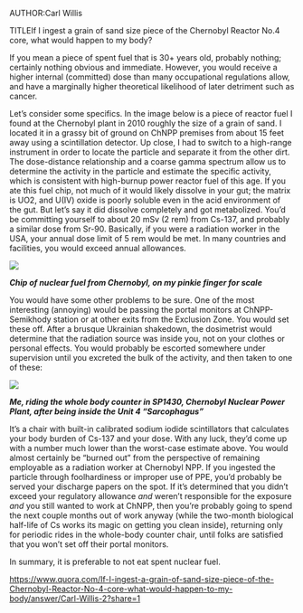 AUTHOR:Carl Willis

TITLEIf I ingest a grain of sand size piece of the Chernobyl Reactor No.4 core, what would happen to my body?

If you mean a piece of spent fuel that is 30+ years old, probably nothing; certainly nothing obvious and immediate. However, you would receive a higher internal (committed) dose than many occupational regulations allow, and have a marginally higher theoretical likelihood of later detriment such as cancer.

Let’s consider some specifics. In the image below is a piece of reactor fuel I found at the Chernobyl plant in 2010 roughly the size of a grain of sand. I located it in a grassy bit of ground on ChNPP premises from about 15 feet away using a scintillation detector. Up close, I had to switch to a high-range instrument in order to locate the particle and separate it from the other dirt. The dose-distance relationship and a coarse gamma spectrum allow us to determine the activity in the particle and estimate the specific activity, which is consistent with high-burnup power reactor fuel of this age. If you ate this fuel chip, not much of it would likely dissolve in your gut; the matrix is UO2, and U(IV) oxide is poorly soluble even in the acid environment of the gut. But let’s say it did dissolve completely and got metabolized. You’d be committing yourself to about 20 mSv (2 rem) from Cs-137, and probably a similar dose from Sr-90. Basically, if you were a radiation worker in the USA, your annual dose limit of 5 rem would be met. In many countries and facilities, you would exceed annual allowances.

![](https://qph.fs.quoracdn.net/main-qimg-bcf8f13a35d037bafd9fd5e19665fb73)

**_Chip of nuclear fuel from Chernobyl, on my pinkie finger for scale_**

You would have some other problems to be sure. One of the most interesting (annoying) would be passing the portal monitors at ChNPP-Semikhody station or at other exits from the Exclusion Zone. You would set these off. After a brusque Ukrainian shakedown, the dosimetrist would determine that the radiation source was inside you, not on your clothes or personal effects. You would probably be escorted somewhere under supervision until you excreted the bulk of the activity, and then taken to one of these:

![](https://qph.fs.quoracdn.net/main-qimg-1eaf11d81039d8c5c0a3d25e1b07a9fb)

**_Me, riding the whole body counter in SP1430, Chernobyl Nuclear Power Plant, after being inside the Unit 4 “Sarcophagus”_**

It’s a chair with built-in calibrated sodium iodide scintillators that calculates your body burden of Cs-137 and your dose. With any luck, they’d come up with a number much lower than the worst-case estimate above. You would almost certainly be “burned out” from the perspective of remaining employable as a radiation worker at Chernobyl NPP. If you ingested the particle through foolhardiness or improper use of PPE, you’d probably be served your discharge papers on the spot. If it’s determined that you didn’t exceed your regulatory allowance _and_ weren’t responsible for the exposure _and_ you still wanted to work at ChNPP, then you’re probably going to spend the next couple months out of work anyway (while the two-month biological half-life of Cs works its magic on getting you clean inside), returning only for periodic rides in the whole-body counter chair, until folks are satisfied that you won’t set off their portal monitors.

In summary, it is preferable to not eat spent nuclear fuel.

https://www.quora.com/If-I-ingest-a-grain-of-sand-size-piece-of-the-Chernobyl-Reactor-No-4-core-what-would-happen-to-my-body/answer/Carl-Willis-2?share=1
